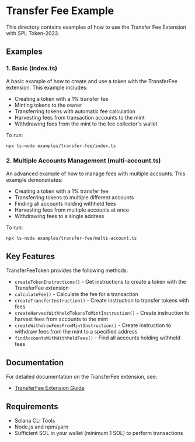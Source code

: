 # Transfer Fee Example

This directory contains examples of how to use the Transfer Fee Extension with SPL Token-2022.

## Examples

### 1. Basic (index.ts)

A basic example of how to create and use a token with the TransferFee extension. This example includes:

- Creating a token with a 1% transfer fee
- Minting tokens to the owner
- Transferring tokens with automatic fee calculation
- Harvesting fees from transaction accounts to the mint
- Withdrawing fees from the mint to the fee collector's wallet

To run:
```bash
npx ts-node examples/transfer-fee/index.ts
```

### 2. Multiple Accounts Management (multi-account.ts)

An advanced example of how to manage fees with multiple accounts. This example demonstrates:

- Creating a token with a 1% transfer fee
- Transferring tokens to multiple different accounts
- Finding all accounts holding withheld fees
- Harvesting fees from multiple accounts at once
- Withdrawing fees to a single address

To run:
```bash
npx ts-node examples/transfer-fee/multi-account.ts
```

## Key Features

TransferFeeToken provides the following methods:

- `createTokenInstructions()` - Get instructions to create a token with the TransferFee extension
- `calculateFee()` - Calculate the fee for a transaction
- `createTransferInstruction()` - Create instruction to transfer tokens with fees
- `createHarvestWithheldTokensToMintInstruction()` - Create instruction to harvest fees from accounts to the mint
- `createWithdrawFeesFromMintInstruction()` - Create instruction to withdraw fees from the mint to a specified address
- `findAccountsWithWithheldFees()` - Find all accounts holding withheld fees

## Documentation

For detailed documentation on the TransferFee extension, see:
- [TransferFee Extension Guide](../../docs/transfer-fee.md)

## Requirements

- Solana CLI Tools
- Node.js and npm/yarn
- Sufficient SOL in your wallet (minimum 1 SOL) to perform transactions 